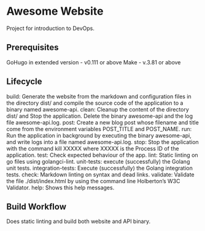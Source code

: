 # Awesome Website

Project for introduction to DevOps.

## Prerequisites

GoHugo in extended version - v0.111 or above
Make - v.3.81 or above

## Lifecycle

build:   Generate the website from the markdown and configuration files in the directory dist/ and compile the source code of the application to a binary named awesome-api.
clean:   Cleanup the content of the directory dist/ and Stop the application. Delete the binary awesome-api and the log file awesome-api.log.
post:    Create a new blog post whose filename and title come from the environment variables POST_TITLE and POST_NAME.
run:     Run the application in background by executing the binary awesome-api, and write logs into a file named awesome-api.log.
stop:    Stop the application with the command kill XXXXX where XXXXX is the Process ID of the application.
test:    Check expected behaviour of the app.
lint:    Static linting on go files using golangci-lint.
unit-tests:      execute (successfully) the Golang unit tests.
integration-tests:       Execute (successfully) the Golang integration tests.
check:  Markdown linting on syntax and dead links.
validate:        Validate the file ./dist/index.html by using the command line Holberton’s W3C Validator.
help:    Shows this help messages.

## Build Workflow
Does static linting and build both website and API binary.
